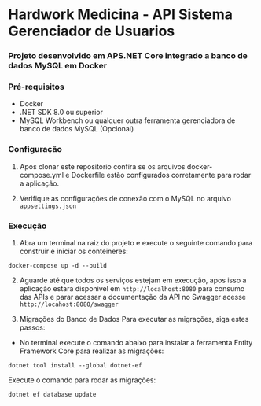 # Hardwork Medicina - API Sistema Gerenciador de Usuarios
### Projeto desenvolvido em APS.NET Core integrado a banco de dados MySQL em Docker

### Pré-requisitos
- Docker
- .NET SDK 8.0 ou superior
- MySQL Workbench ou qualquer outra ferramenta gerenciadora de banco de dados MySQL (Opcional)

### Configuração
1. Após clonar este repositório confira se os arquivos docker-compose.yml e Dockerfile estão configurados corretamente para rodar a aplicação.

2. Verifique as configurações de conexão com o MySQL no arquivo `appsettings.json`

### Execução
1. Abra um terminal na raiz do projeto e execute o seguinte comando para construir e iniciar os conteineres:

`docker-compose up -d --build`

2. Aguarde até que todos os serviços estejam em execução, apos isso a aplicação estara disponivel em `http://localhost:8080` para consumo das APIs
 e parar acessar a documentação da API no Swagger acesse `http://locahost:8080/swagger`

3. Migrações do Banco de Dados
Para executar as migrações, siga estes passos:
- No terminal execute o comando abaixo para instalar a ferramenta Entity Framework Core para realizar as migrações:
  
`dotnet tool install --global dotnet-ef`

Execute o comando para rodar as migrações:

`dotnet ef database update`




